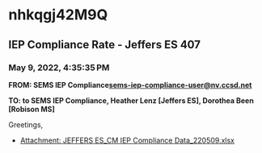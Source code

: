 # nhkqgj42M9Q
## IEP Compliance Rate - Jeffers ES 407
### May 9, 2022, 4:35:35 PM
**FROM: SEMS IEP Compliance<sems-iep-compliance-user@nv.ccsd.net>**

**TO: to SEMS IEP Compliance, Heather Lenz [Jeffers ES], Dorothea Been [Robison MS]**


Greetings,  





* [Attachment: JEFFERS ES_CM IEP Compliance Data_220509.xlsx](nhkqgj42M9Q-attachment-1.xlsx)
